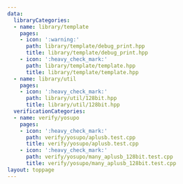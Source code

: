 ```yaml
---
data:
  libraryCategories:
  - name: library/template
    pages:
    - icon: ':warning:'
      path: library/template/debug_print.hpp
      title: library/template/debug_print.hpp
    - icon: ':heavy_check_mark:'
      path: library/template/template.hpp
      title: library/template/template.hpp
  - name: library/util
    pages:
    - icon: ':heavy_check_mark:'
      path: library/util/128bit.hpp
      title: library/util/128bit.hpp
  verificationCategories:
  - name: verify/yosupo
    pages:
    - icon: ':heavy_check_mark:'
      path: verify/yosupo/aplusb.test.cpp
      title: verify/yosupo/aplusb.test.cpp
    - icon: ':heavy_check_mark:'
      path: verify/yosupo/many_aplusb_128bit.test.cpp
      title: verify/yosupo/many_aplusb_128bit.test.cpp
layout: toppage
---
```

